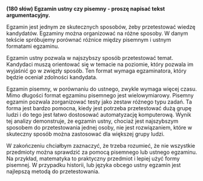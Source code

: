 **(180 słów) Egzamin ustny czy pisemny - proszę napisać tekst argumentacyjny.**

Egzamin jest jednym ze skutecznych sposobów, żeby przetestować wiedzę kandydatów.
Egzaminy można organizować na różne sposoby.
W danym tekście spróbujemy porównać różnice między pisemnym i ustnym formatami egzaminu.

Egzamin ustny pozwala w najszybszy sposób przetestować temat.
Kandydaci muszą orientować się w temacie na poziomie, który pozwala im wyjaśnić go w zwięzły sposób.
Ten format wymaga egzaminatora, który będzie oceniał zdolności kandydata.

Egzamin pisemny, w porównaniu do ustnego, zwykle wymaga więcej czasu.
Mimo długości format egzaminu pisemnego jest wielowymiarowy.
Pisemny egzamin pozwala zorganizować testy jako zestaw różnego typu zadań.
Ta forma jest bardzo pomocna, kiedy jest potrzeba przetestować dużą grupę ludzi i do tego jest łatwo dostosować automatyzację komputerową.
Wynik tej analizy demonstruje, że egzamin ustny, chociaż jest najszybszym sposobem do przetestowania jednej osoby, nie jest rozwiązaniem, które w skuteczny sposób można zastosować dla większej grupy ludzi.

W zakończeniu chciałbym zaznaczyć, że trzeba rozumieć, że nie wszystkie przedmioty można sprawdzić za pomocą pisemnego lub ustnego egzaminu.
Na przykład, matematyka to praktyczny przedmiot i lepiej użyć formy pisemnej.
W przypadku historii, lub języka obcego ustny egzamin jest najlepszą metodą do przetestowania.
